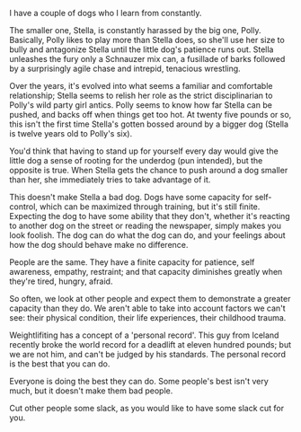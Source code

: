 I have a couple of dogs who I learn from constantly.

The smaller one, Stella, is constantly harassed by the big one, Polly. Basically, Polly likes to play more than Stella does, so she'll use her size to bully and antagonize Stella until the little dog's patience runs out. Stella unleashes the fury only a Schnauzer mix can, a fusillade of barks followed by a surprisingly agile chase and intrepid, tenacious wrestling. 

Over the years, it's evolved into what seems a familiar and comfortable relationship; Stella seems to relish her role as the strict disciplinarian to Polly's wild party girl antics. Polly seems to know how far Stella can be pushed, and backs off when things get too hot. At twenty five pounds or so, this isn't the first time Stella's gotten bossed around by a bigger dog (Stella is twelve years old to Polly's six). 

You'd think that having to stand up for yourself every day would give the little dog a sense of rooting for the underdog (pun intended), but the opposite is true. When Stella gets the chance to push around a dog smaller than her, she immediately tries to take advantage of it.

This doesn't make Stella a bad dog. Dogs have some capacity for self-control, which can be maximized through training, but it's still finite. Expecting the dog to have some ability that they don't, whether it's reacting to another dog on the street or reading the newspaper, simply makes you look foolish. The dog can do what the dog can do, and your feelings about how the dog should behave make no difference. 

People are the same. They have a finite capacity for patience, self awareness, empathy, restraint; and that capacity diminishes greatly when they're tired, hungry, afraid. 

So often, we look at other people and expect them to demonstrate a greater capacity than they do. We aren't able to take into account factors we can't see: their physical condition, their life experiences, their childhood trauma. 

Weightlifiting has a concept of a 'personal record'. This guy from Iceland recently broke the world record for a deadlift at eleven hundred pounds; but we are not him, and can't be judged by his standards. The personal record is the best that you can do.

Everyone is doing the best they can do. Some people's best isn't very much, but it doesn't make them bad people.

Cut other people some slack, as you would like to have some slack cut for you.
